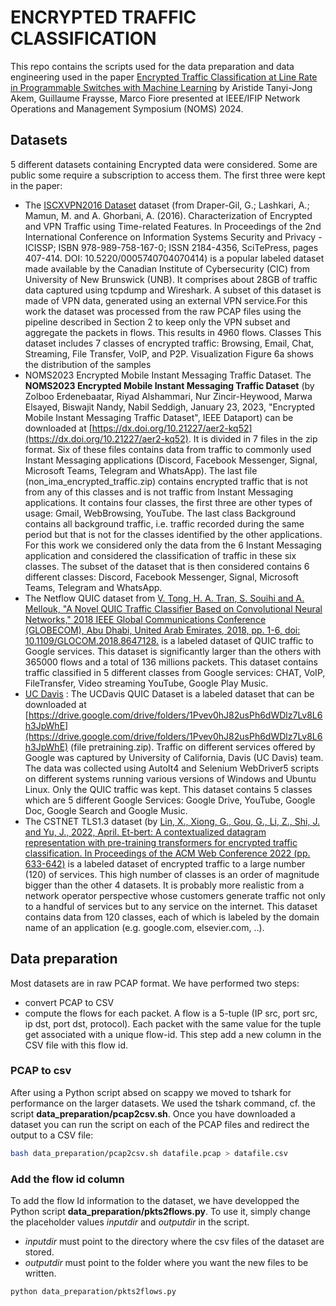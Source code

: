 # ENCRYPTED TRAFFIC CLASSIFICATION

This repo contains the scripts used for the data preparation and data engineering used in the paper [Encrypted Traffic Classification at Line Rate in Programmable Switches with Machine Learning](https://dspace.networks.imdea.org/handle/20.500.12761/1791) by Aristide Tanyi-Jong Akem, Guillaume Fraysse, Marco Fiore presented at IEEE/IFIP Network Operations and Management Symposium (NOMS) 2024.

## Datasets
5 different datasets containing Encrypted data were considered. Some are public some require a subscription to access them. The first three were kept in the paper:
* The [ISCXVPN2016 Dataset](http://dx.doi.org/10.5220/0005740704070414) dataset (from Draper-Gil, G.; Lashkari, A.; Mamun, M. and A. Ghorbani, A. (2016). Characterization of Encrypted and VPN Traffic using Time-related Features. In Proceedings of the 2nd International Conference on Information Systems Security and Privacy - ICISSP; ISBN 978-989-758-167-0; ISSN 2184-4356, SciTePress, pages 407-414. DOI: 10.5220/0005740704070414) is a popular labeled dataset made available by the Canadian Institute of Cybersecurity (CIC) from University of New Brunswick (UNB). It comprises about 28GB of traffic data captured using tcpdump and Wireshark. A subset of this dataset is made of VPN data, generated using an external VPN service.For this work the dataset was processed
from the raw PCAP files using the pipeline described in Section 2 to keep only the VPN subset and aggregate the packets in flows. This results in 4960 flows. Classes This dataset includes 7 classes of encrypted traffic: Browsing, Email,
Chat, Streaming, File Transfer, VoIP, and P2P. Visualization Figure 6a shows the distribution of the samples
* NOMS2023 Encrypted Mobile Instant Messaging Traffic Dataset. The **NOMS2023 Encrypted Mobile Instant Messaging Traffic Dataset** (by Zolboo Erdenebaatar, Riyad Alshammari, Nur Zincir-Heywood, Marwa Elsayed, Biswajit Nandy, Nabil Seddigh, January 23, 2023, "Encrypted Mobile Instant Messaging Traffic Dataset", IEEE Dataport) can be downloaded at [https://dx.doi.org/10.21227/aer2-kq52](https://dx.doi.org/10.21227/aer2-kq52). It is divided in 7 files in the zip format. Six of these files contains data from traffic to commonly used Instant Messaging applications (Discord, Facebook Messenger, Signal, Microsoft Teams, Telegram and WhatsApp). The last file (non_ima_encrypted_traffic.zip) contains encrypted traffic that is not from any of this classes and is not traffic from Instant Messaging applications. It contains four classes, the first three are other types of usage: Gmail, WebBrowsing, YouTube. The last class Background contains all background
traffic, i.e. traffic recorded during the same period but that is not for the classes identified by the other applications. For this work we considered only the data from the 6 Instant Messaging application and considered the classification
of traffic in these six classes. The subset of the dataset that is then considered contains 6 different classes: Discord, Facebook Messenger, Signal, Microsoft Teams, Telegram and WhatsApp.
* The Netflow QUIC dataset from [V. Tong, H. A. Tran, S. Souihi and A. Mellouk, "A Novel QUIC Traffic Classifier Based on Convolutional Neural Networks," 2018 IEEE Global Communications Conference (GLOBECOM), Abu Dhabi, United Arab Emirates, 2018, pp. 1-6, doi: 10.1109/GLOCOM.2018.8647128.](https://ieeexplore.ieee.org/abstract/document/8647128) is a labeled dataset of QUIC traffic to Google services. This dataset is significantly larger than the others with 365000 flows and a total of 136 millions packets. This dataset contains traffic classified in 5 different classes from Google services: CHAT, VoIP, FileTransfer, Video streaming YouTube, Google Play Music.
* [UC Davis](https://doi.org/10.48550/arXiv.1812.09761) : The UCDavis QUIC Dataset is a labeled dataset that can be downloaded
at [https://drive.google.com/drive/folders/1Pvev0hJ82usPh6dWDlz7Lv8L6h3JpWhE](https://drive.google.com/drive/folders/1Pvev0hJ82usPh6dWDlz7Lv8L6h3JpWhE) (file pretraining.zip). Traffic on different services offered by Google was captured by University of California, Davis (UC Davis) team. The data was collected using AutoIt4 and Selenium WebDriver5 scripts on different systems running various versions of Windows and Ubuntu Linux. Only the QUIC traffic was kept. This dataset contains 5 classes which are 5 different Google Services: Google Drive, YouTube, Google Doc, Google Search and Google Music.
* The CSTNET TLS1.3 dataset (by [Lin, X., Xiong, G., Gou, G., Li, Z., Shi, J. and Yu, J., 2022, April. Et-bert: A contextualized datagram representation with pre-training transformers for encrypted traffic classification. In Proceedings of the ACM Web Conference 2022 (pp. 633-642)](https://dl.acm.org/doi/abs/10.1145/3485447.3512217) is a labeled dataset of encrypted traffic to a large number (120) of services. This high number of classes is an order of magnitude bigger than the other 4 datasets. It is probably more realistic from a network operator perspective whose customers generate traffic not only to a handful of services but to any service on the internet. This dataset contains data from 120 classes, each of which is labeled by the domain name of an application (e.g. google.com, elsevier.com, ..).

## Data preparation
Most datasets are in raw PCAP format. We have performed two steps:
* convert PCAP to CSV
* compute the flows for each packet. A flow is a 5-tuple (IP src, port src, ip dst, port dst, protocol). Each packet with the same value for the tuple get associated with a unique flow-id. This step add a new column in the CSV file with this flow id.

### PCAP to csv
After using a Python script absed on scappy we moved to tshark for performance on the larger datasets.
We used the tshark command, cf. the script **data_preparation/pcap2csv.sh**. Once you have downloaded a dataset you can run the script on each of the PCAP files and redirect the output to a CSV file:

```bash
bash data_preparation/pcap2csv.sh datafile.pcap > datafile.csv
```

### Add the flow id column

To add the flow Id information to the dataset, we have developped the Python script **data_preparation/pkts2flows.py**. 
To use it, simply change the placeholder values *inputdir* and *outputdir* in the script.
* *inputdir* must point to the directory where the csv files of the dataset are stored.
* *outputdir* must point to the folder where you want the new files to be written.

```bash
python data_preparation/pkts2flows.py 
```
